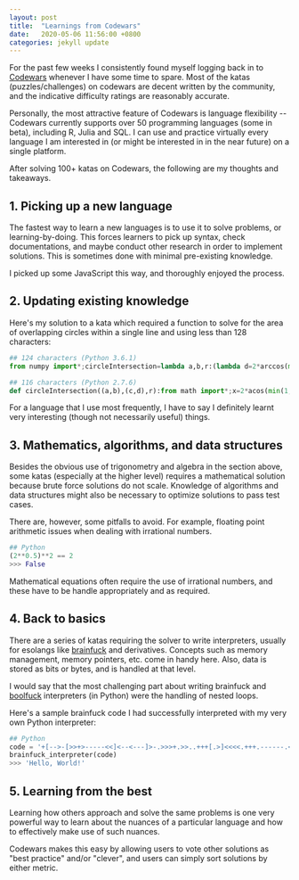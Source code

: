 ```yaml
---
layout: post
title:  "Learnings from Codewars"
date:   2020-05-06 11:56:00 +0800
categories: jekyll update
---
```


For the past few weeks I consistently found myself logging back in to [Codewars](https://www.codewars.com/) whenever I have some time to spare. Most of the katas (puzzles/challenges) on codewars are decent written by the community, and the indicative difficulty ratings are reasonably accurate.

Personally, the most attractive feature of Codewars is language flexibility -- Codewars currently supports over 50 programming languages (some in beta), including R, Julia and SQL. I can use and practice virtually every language I am interested in (or might be interested in in the near future) on a single platform.

After solving 100+ katas on Codewars, the following are my thoughts and takeaways.

## 1. Picking up a new language

The fastest way to learn a new languages is to use it to solve problems, or learning-by-doing. This forces learners to pick up syntax, check documentations, and maybe conduct other research in order to implement solutions. This is sometimes done with minimal pre-existing knowledge.

I picked up some JavaScript this way, and thoroughly enjoyed the process.

## 2. Updating existing knowledge

Here's my solution to a kata which required a function to solve for the area of overlapping circles within a single line and using less than 128 characters:

```python
## 124 characters (Python 3.6.1)
from numpy import*;circleIntersection=lambda a,b,r:(lambda d=2*arccos(min(1,hypot(*subtract(b,a))/2/r)):(d-sin(d))*r*r//1)()
```

```python
## 116 characters (Python 2.7.6)
def circleIntersection((a,b),(c,d),r):from math import*;x=2*acos(min(1,hypot(a-c,b-d)/2/r));return (x-sin(x))*r*r//1
```

For a language that I use most frequently, I have to say I definitely learnt very interesting (though not necessarily useful) things.

## 3. Mathematics, algorithms, and data structures

Besides the obvious use of trigonometry and algebra in the section above, some katas (especially at the higher level) requires a mathematical solution because brute force solutions do not scale. Knowledge of algorithms and data structures might also be necessary to optimize solutions to pass test cases.

There are, however, some pitfalls to avoid. For example, floating point arithmetic issues when dealing with irrational numbers.

```python
## Python
(2**0.5)**2 == 2
>>> False
```

Mathematical equations often require the use of irrational numbers, and these have to be handle appropriately and as required.

## 4. Back to basics

There are a series of katas requiring the solver to write interpreters, usually for esolangs like [brainfuck](https://esolangs.org/wiki/Brainfuck) and derivatives. Concepts such as memory management, memory pointers, etc. come in handy here. Also, data is stored as bits or bytes, and is handled at that level.

I would say that the most challenging part about writing brainfuck and [boolfuck](https://esolangs.org/wiki/boolfuck) interpreters (in Python) were the handling of nested loops.

Here's a sample brainfuck code I had successfully interpreted with my very own Python interpreter:

```python
## Python
code = '+[-->-[>>+>-----<<]<--<---]>-.>>>+.>>..+++[.>]<<<<.+++.------.<<-.>>>>+.'
brainfuck_interpreter(code)
>>> 'Hello, World!'
```

## 5. Learning from the best
Learning how others approach and solve the same problems is one very powerful way to learn about the nuances of a particular language and how to effectively make use of such nuances.

Codewars makes this easy by allowing users to vote other solutions as "best practice" and/or "clever", and users can simply sort solutions by either metric.





